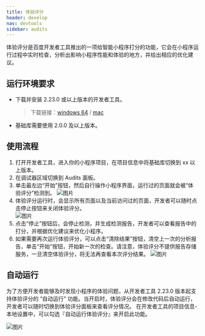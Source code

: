 ```yaml
---
title: 体验评分
header: develop
nav: devtools
sidebar: audits
---
```


体验评分是百度开发者工具推出的一项给智能小程序打分的功能，它会在小程序运行过程中实时检查，分析出影响小程序性能和体验的地方，并给出相应的优化建议。

## 运行环境要求

- 下载并安装 2.23.0 或以上版本的开发者工具。
    > 下载链接：[windows 64](https://smartprogram.baidu.com/mappconsole/api/devDownload?system=windows&type=online) / [mac](https://smartprogram.baidu.com/mappconsole/api/devDownload?system=mac&type=online)

- 基础库需要使用 2.0.0 及以上版本。

## 使用流程
1. 打开开发者工具，进入你的小程序项目，在项目信息中将基础库切换到 xx 以上版本。
2. 在调试器区域切换到 Audits 面板。     
3. 单击最左边“开始”按钮，然后自行操作小程序界面，运行过的页面就会被“体验评分”检测到。
   ![图片](https://b.bdstatic.com/searchbox/icms/searchbox/img/audits-1.png)
4. 体验评分运行时，会显示所有页面以及当前访问过的页面，开发者可以随时点击停止按钮来关闭体验评分。     
   ![图片](https://b.bdstatic.com/searchbox/icms/searchbox/img/audits-2.png)
5. 点击“停止”按钮后，会停止检测，并生成检测报告，开发者可以查看报告中的打分，并根据优化建议来优化小程序。     
6. 如果需要再次运行体验评分，可以点击“清除结果”按钮，清空上一次的分析报告，单击“开始”按钮，开始新一次的检查。请注意，体验评分不提供报告存储服务，一旦清空体验评分，将无法再查看本次评分结果。
   ![图片](https://b.bdstatic.com/searchbox/icms/searchbox/img/audits-3.png)


## 自动运行

为了方便开发者能够及时发现小程序的体验问题，从开发者工具 2.23.0 版本起支持体验评分的 “自动运行” 功能。当开启时，体验评分会在修改代码后自动运行，开发者可以随时切换到体验评分面板来查看评分情况。
在开发者工具的项目信息-本地设置中，可以勾选『自动运行体验评分』来开启此功能。

   ![图片](https://b.bdstatic.com/searchbox/icms/searchbox/img/audits-4.png)


